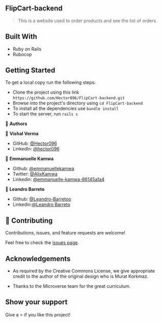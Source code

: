 ## FlipCart-backend

> This is a website used to order products and see the list of orders.

## Built With

- Ruby on Rails
- Rubocop

## Getting Started

To get a local copy run the following steps:

- Clone the project using this link `https://github.com/Hector096/FlipCart-backend.git`
- Browse into the project's directory using `cd FlipCart-backend`
- To install all the dependencies use `bundle install`
- To start the server, run `rails s`

👤 **Authors**

👤 **Vishal Verma**

- GitHub: [@Hector096](https://github.com/Hector096)
- LinkedIn: [@hector096](https://www.linkedin.com/in/hector096/)

👤 **Emmanuelle Kamwa**

- Github: [@emmanuellekamwa](https://github.com/emmanuellekamwa)
- Twitter: [@AlixKamwa](https://twitter.com/AlixKamwa)
- Linkedin: [@emmanuelle-kamwa-86145a1a4](https://www.linkedin.com/in/emmanuelle-kamwa-86145a1a4/)

👤 **Leandro Barreto**

- Github: [@Leandro-Barretoo](https://github.com/Leandro-Barretoo)
- Linkedin:[@Leandro Barreto](https://www.linkedin.com/in/leandroobarreto/)


## 🤝 Contributing

Contributions, issues, and feature requests are welcome!

Feel free to check the [issues page](https://github.com/Hector096/FlipCart-backend/issues).


## Acknowledgements

- As required by the Creative Commons License, we give appropriate credit to the author of the original design who is Murat Korkmaz.

- Thanks to the Microverse team for the great curriculum.

## Show your support

Give a ⭐️ if you like this project!